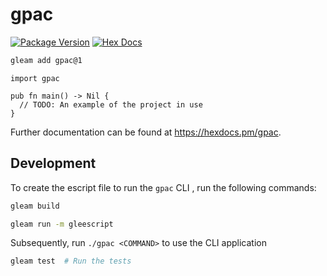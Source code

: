 # gpac

[![Package Version](https://img.shields.io/hexpm/v/gpac)](https://hex.pm/packages/gpac)
[![Hex Docs](https://img.shields.io/badge/hex-docs-ffaff3)](https://hexdocs.pm/gpac/)

```sh
gleam add gpac@1
```
```gleam
import gpac

pub fn main() -> Nil {
  // TODO: An example of the project in use
}
```

Further documentation can be found at <https://hexdocs.pm/gpac>.

## Development

To create the escript file to run the `gpac` CLI , run the following commands:

```sh
gleam build

gleam run -m gleescript
```
Subsequently, run `./gpac <COMMAND>` to use the CLI application


```sh
gleam test  # Run the tests

```
